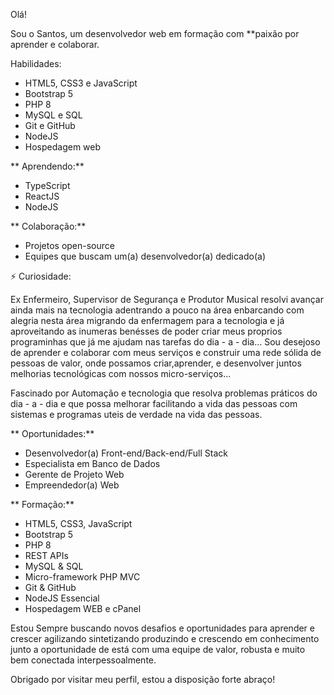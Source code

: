 

 Olá!

Sou o Santos, um desenvolvedor web em formação com **paixão por aprender e colaborar.

Habilidades:

* HTML5, CSS3 e JavaScript
* Bootstrap 5
* PHP 8
* MySQL e SQL
* Git e GitHub
* NodeJS
* Hospedagem web

** Aprendendo:**

* TypeScript
* ReactJS
* NodeJS

** Colaboração:**

* Projetos open-source
* Equipes que buscam um(a) desenvolvedor(a) dedicado(a)

⚡ Curiosidade:

Ex Enfermeiro, Supervisor de Segurança e Produtor Musical resolvi avançar ainda mais na tecnologia adentrando a pouco na área enbarcando com alegria nesta área migrando da enfermagem para a tecnologia e já aproveitando as inumeras benésses de poder criar meus proprios programinhas que já me ajudam nas tarefas do dia - a - dia... Sou desejoso de aprender e colaborar com meus serviços e construir uma rede sólida de pessoas de valor, onde possamos criar,aprender, e desenvolver juntos melhorias tecnológicas com nossos micro-serviços...

Fascinado por Automação e tecnologia que resolva problemas práticos do dia - a - dia  e que possa melhorar facilitando  a vida das pessoas com sistemas e programas uteis de verdade na vida das pessoas.

** Oportunidades:**

* Desenvolvedor(a) Front-end/Back-end/Full Stack
* Especialista em Banco de Dados
* Gerente de Projeto Web
* Empreendedor(a) Web

** Formação:**

* HTML5, CSS3, JavaScript
* Bootstrap 5
* PHP 8
* REST APIs
* MySQL & SQL
* Micro-framework PHP MVC
* Git & GitHub
* NodeJS Essencial
* Hospedagem WEB e cPanel



Estou Sempre buscando novos desafios e oportunidades para aprender e crescer agilizando sintetizando produzindo e crescendo em conhecimento junto a oportunidade de está com uma equipe de valor, robusta e muito bem conectada interpessoalmente.

Obrigado por visitar meu perfil, estou a disposição forte abraço!
